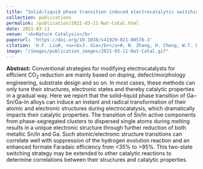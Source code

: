```yaml
---
title: "Solid–liquid phase transition induced electrocatalytic switching from hydrogen evolution to highly selective CO<sub>2</sub> reduction"
collection: publications
permalink: /publication/2021-03-11-Nat-Catal.html
date: 2021-03-11
venue: '<b>Nature Catalysis</b>'
paperurl: 'https://doi.org/10.1038/s41929-021-00576-3'
citation: 'H.F. Liu#, <u><b>J. Xia</b></u>#, N. Zhang, H. Cheng, W.T. Bi, X.L. Zu, W.S. Chu, H.A. Wu, C.Z. Wu* and Y. Xie, Solid–liquid phase transition induced electrocatalytic switching from hydrogen evolution to highly selective CO<sub>2</sub> reduction. <i>Nature Catalysis</i>, 2021, 4: 202–211.'
image: "/images/publication_images/2021-03-11-Nat-Catal.gif"
---
```


**Abstract:** Conventional strategies for modifying electrocatalysts for efficient CO<sub>2</sub> reduction are mainly based on doping, defect/morphology engineering, substrate design and so on. In most cases, these methods can only tune their structures, electronic states and thereby catalytic properties in a gradual way. Here we report that the solid–liquid phase transition of Ga–Sn/Ga–In alloys can induce an instant and radical transformation of their atomic and electronic structures during electrocatalysis, which dramatically impacts their catalytic properties. The transition of Sn/In active components from phase-segregated clusters to dispersed single atoms during melting results in a unique electronic structure through further reduction of both metallic Sn/In and Ga. Such atomic/electronic structure transitions can correlate well with suppression of the hydrogen evolution reaction and an enhanced formate Faradaic efficiency from <35% to >95%. This two-state switching strategy may be extended to other catalytic reactions to determine correlations between their structures and catalytic properties.
